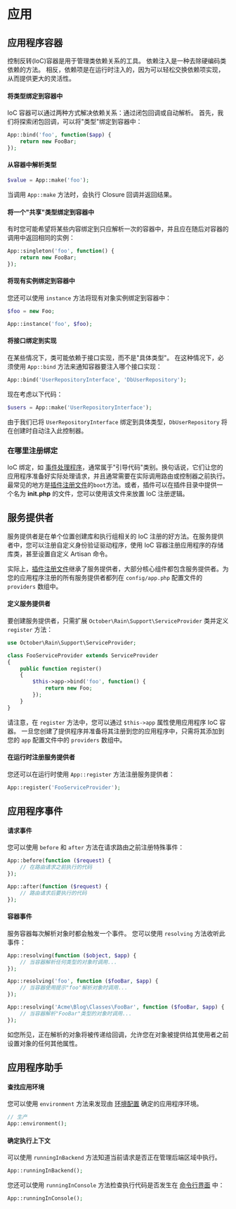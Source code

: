 # 应用

<a id="oc-application-container"></a>
## 应用程序容器

控制反转(IoC)容器是用于管理类依赖关系的工具。 依赖注入是一种去除硬编码类依赖的方法。 相反，依赖项是在运行时注入的，因为可以轻松交换依赖项实现，从而提供更大的灵活性。

#### 将类型绑定到容器中

IoC 容器可以通过两种方式解决依赖关系：通过闭包回调或自动解析。 首先，我们将探索闭包回调，可以将"类型"绑定到容器中：

```php
App::bind('foo', function($app) {
    return new FooBar;
});
```

#### 从容器中解析类型

```php
$value = App::make('foo');
```

当调用 `App::make` 方法时，会执行 Closure 回调并返回结果。

#### 将一个"共享"类型绑定到容器中

有时您可能希望将某些内容绑定到只应解析一次的容器中，并且应在随后对容器的调用中返回相同的实例：

```php
App::singleton('foo', function() {
    return new FooBar;
});
```

#### 将现有实例绑定到容器中

您还可以使用 `instance` 方法将现有对象实例绑定到容器中：

```php
$foo = new Foo;

App::instance('foo', $foo);
```

#### 将接口绑定到实现

在某些情况下，类可能依赖于接口实现，而不是"具体类型"。 在这种情况下，必须使用 `App::bind` 方法来通知容器要注入哪个接口实现：

```php
App::bind('UserRepositoryInterface', 'DbUserRepository');
```

现在考虑以下代码：

```php
$users = App::make('UserRepositoryInterface');
```

由于我们已将 `UserRepositoryInterface` 绑定到具体类型，`DbUserRepository` 将在创建时自动注入此控制器。

### 在哪里注册绑定

IoC 绑定，如 [事件处理程序](events.md)，通常属于"引导代码"类别。换句话说，它们让您的应用程序准备好实际处理请求，并且通常需要在实际调用路由或控制器之前执行。最常见的地方是[插件注册文件](../plugin/registration.md#oc-registration-methods)的`boot`方法。或者，插件可以在插件目录中提供一个名为 **init.php** 的文件，您可以使用该文件来放置 IoC 注册逻辑。

<a id="oc-service-providers"></a>
## 服务提供者

服务提供者是在单个位置创建库和执行组相关的 IoC 注册的好方法。在服务提供者中，您可以注册自定义身份验证驱动程序，使用 IoC 容器注册应用程序的存储库类，甚至设置自定义 Artisan 命令。

实际上，[插件注册文件](../plugin/registration.md)继承了服务提供者，大部分核心组件都包含服务提供者。为您的应用程序注册的所有服务提供者都列在 `config/app.php` 配置文件的 `providers` 数组中。

#### 定义服务提供者

要创建服务提供者，只需扩展 `October\Rain\Support\ServiceProvider` 类并定义 `register` 方法：

```php
use October\Rain\Support\ServiceProvider;

class FooServiceProvider extends ServiceProvider
{
    public function register()
    {
        $this->app->bind('foo', function() {
            return new Foo;
        });
    }
}
```

请注意，在 `register` 方法中，您可以通过 `$this->app` 属性使用应用程序 IoC 容器。 一旦您创建了提供程序并准备将其注册到您的应用程序中，只需将其添加到您的 `app` 配置文件中的 `providers` 数组中。

#### 在运行时注册服务提供者

您还可以在运行时使用 `App::register` 方法注册服务提供者：

```php
App::register('FooServiceProvider');
```

## 应用程序事件

#### 请求事件

您可以使用 `before` 和 `after` 方法在请求路由之前注册特殊事件：

```php
App::before(function ($request) {
    // 在路由请求之前执行的代码
});

App::after(function ($request) {
    // 路由请求后要执行的代码
});
```

#### 容器事件

服务容器每次解析对象时都会触发一个事件。 您可以使用 `resolving` 方法收听此事件：

```php
App::resolving(function ($object, $app) {
    // 当容器解析任何类型的对象时调用...
});

App::resolving('foo', function ($fooBar, $app) {
    // 当容器使用提示"foo"解析对象时调用...
});

App::resolving('Acme\Blog\Classes\FooBar', function ($fooBar, $app) {
    // 当容器解析"FooBar"类型的对象时调用...
});
```

如您所见，正在解析的对象将被传递给回调，允许您在对象被提供给其使用者之前设置对象的任何其他属性。

## 应用程序助手

#### 查找应用环境

您可以使用 `environment` 方法来发现由 [环境配置](../setup/configuration.md#oc-environment-configuration) 确定的应用程序环境。

```php
// 生产
App::environment();
```
#### 确定执行上下文

可以使用 `runningInBackend` 方法知道当前请求是否正在管理后端区域中执行。

```php
App::runningInBackend();
```

您还可以使用 `runningInConsole` 方法检查执行代码是否发生在 [命令行界面](../console/commands.md) 中：

```php
App::runningInConsole();
```
